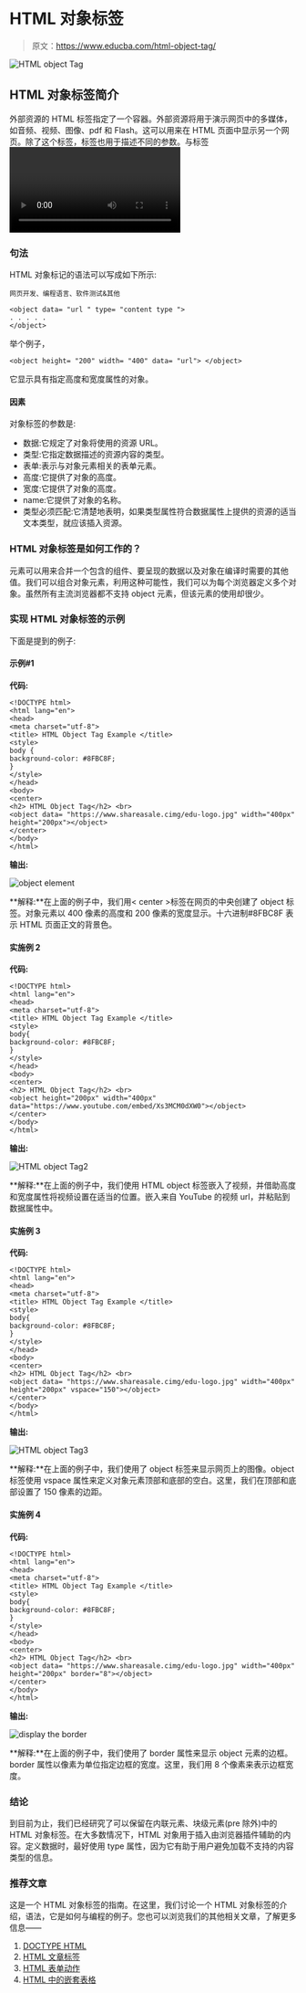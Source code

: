 # HTML 对象标签

> 原文：<https://www.educba.com/html-object-tag/>

![HTML object Tag](img/8dc323fcdbea339b78014ad63b5305b0.png)



## HTML 对象标签简介

外部资源的 HTML <object>标签指定了一个容器。外部资源将用于演示网页中的多媒体，如音频、视频、图像、pdf 和 Flash。这可以用来在 HTML 页面中显示另一个网页。除了这个标签，<param>标签也用于描述不同的参数。与标签<video>和

<audio>相比，HTML object 标签允许将多媒体文件插入网页。由于兼容性问题，<object>标签比<embed>标签更常用于嵌入资源。这个标签通常被称为元素<object>。</object></object></audio></video></object> 

### 句法

HTML 对象标记的语法可以写成如下所示:

<small>网页开发、编程语言、软件测试&其他</small>

```
<object data= "url " type= "content type ">
. . . . .
</object>
```

举个例子，

```
<object height= "200" width= "400" data= "url"> </object>
```

它显示具有指定高度和宽度属性的对象。

#### 因素

对象标签的参数是:

*   数据:它规定了对象将使用的资源 URL。
*   类型:它指定数据描述的资源内容的类型。
*   表单:表示与对象元素相关的表单元素。
*   高度:它提供了对象的高度。
*   宽度:它提供了对象的高度。
*   name:它提供了对象的名称。
*   类型必须匹配:它清楚地表明，如果类型属性符合数据属性上提供的资源的适当文本类型，就应该插入资源。

### HTML 对象标签是如何工作的？

元素可以用来合并一个包含的组件、要呈现的数据以及对象在编译时需要的其他值。我们可以组合对象元素，利用这种可能性，我们可以为每个浏览器定义多个对象。虽然所有主流浏览器都不支持 object 元素，但该元素的使用却很少。

### 实现 HTML 对象标签的示例

下面是提到的例子:

#### 示例#1

**代码:**

```
<!DOCTYPE html>
<html lang="en">
<head>
<meta charset="utf-8">
<title> HTML Object Tag Example </title>
<style>
body {
background-color: #8FBC8F;
}
</style>
</head>
<body>
<center>
<h2> HTML Object Tag</h2> <br>
<object data= "https://www.shareasale.cimg/edu-logo.jpg" width="400px" height="200px"></object>
</center>
</body>
</html>
```

**输出:**

![object element](img/0ca427e724aa16a965a6f1594dca5664.png)



**解释:**在上面的例子中，我们用< center >标签在网页的中央创建了 object 标签。对象元素以 400 像素的高度和 200 像素的宽度显示。十六进制#8FBC8F 表示 HTML 页面正文的背景色。

#### 实施例 2

**代码:**

```
<!DOCTYPE html>
<html lang="en">
<head>
<meta charset="utf-8">
<title> HTML Object Tag Example </title>
<style>
body{
background-color: #8FBC8F;
}
</style>
</head>
<body>
<center>
<h2> HTML Object Tag</h2> <br>
<object height="200px" width="400px" data="https://www.youtube.com/embed/Xs3MCM0dXW0"></object>
</center>
</body>
</html>
```

**输出:**

![HTML object Tag2](img/382375508b795dec46ba6e0bd076e6ed.png)



**解释:**在上面的例子中，我们使用 HTML object 标签嵌入了视频，并借助高度和宽度属性将视频设置在适当的位置。嵌入来自 YouTube 的视频 url，并粘贴到数据属性中。

#### 实施例 3

**代码:**

```
<!DOCTYPE html>
<html lang="en">
<head>
<meta charset="utf-8">
<title> HTML Object Tag Example </title>
<style>
body{
background-color: #8FBC8F;
}
</style>
</head>
<body>
<center>
<h2> HTML Object Tag</h2> <br>
<object data= "https://www.shareasale.cimg/edu-logo.jpg" width="400px" height="200px" vspace="150"></object>
</center>
</body>
</html>
```

**输出:**

![HTML object Tag3](img/d209e42e9e9096e5a53465f1c7652bc3.png)



**解释:**在上面的例子中，我们使用了 object 标签来显示网页上的图像。object 标签使用 vspace 属性来定义对象元素顶部和底部的空白。这里，我们在顶部和底部设置了 150 像素的边距。

#### 实施例 4

**代码:**

```
<!DOCTYPE html>
<html lang="en">
<head>
<meta charset="utf-8">
<title> HTML Object Tag Example </title>
<style>
body{
background-color: #8FBC8F;
}
</style>
</head>
<body>
<center>
<h2> HTML Object Tag</h2> <br>
<object data= "https://www.shareasale.cimg/edu-logo.jpg" width="400px" height="200px" border="8"></object>
</center>
</body>
</html>
```

**输出:**

![display the border](img/45ca25e3160821b22ce95114b2e89777.png)



**解释:**在上面的例子中，我们使用了 border 属性来显示 object 元素的边框。border 属性以像素为单位指定边框的宽度。这里，我们用 8 个像素来表示边框宽度。

### 结论

到目前为止，我们已经研究了可以保留在内联元素、块级元素(pre 除外)中的 HTML 对象标签。在大多数情况下，HTML 对象用于插入由浏览器插件辅助的内容。定义数据时，最好使用 type 属性，因为它有助于用户避免加载不支持的内容类型的信息。

### 推荐文章

这是一个 HTML 对象标签的指南。在这里，我们讨论一个 HTML 对象标签的介绍，语法，它是如何与编程的例子。您也可以浏览我们的其他相关文章，了解更多信息——

1.  [DOCTYPE HTML](https://www.educba.com/doctype-html/)
2.  [HTML 文章标签](https://www.educba.com/html-article-tag/)
3.  [HTML 表单动作](https://www.educba.com/html-form-action/)
4.  [HTML 中的嵌套表格](https://www.educba.com/nested-table-in-html/)





